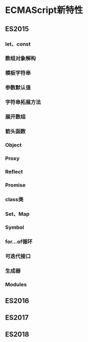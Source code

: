 # ECMAScript新特性

## ES2015

### let、const

### 数组对象解构

### 模板字符串

### 参数默认值

### 字符串拓展方法

### 展开数组

### 箭头函数

### Object

### Proxy

### Reflect

### Promise

### class类

### Set、Map

### Symbol

### for...of循环

### 可迭代接口

### 生成器

### Modules

## ES2016

## ES2017

## ES2018
